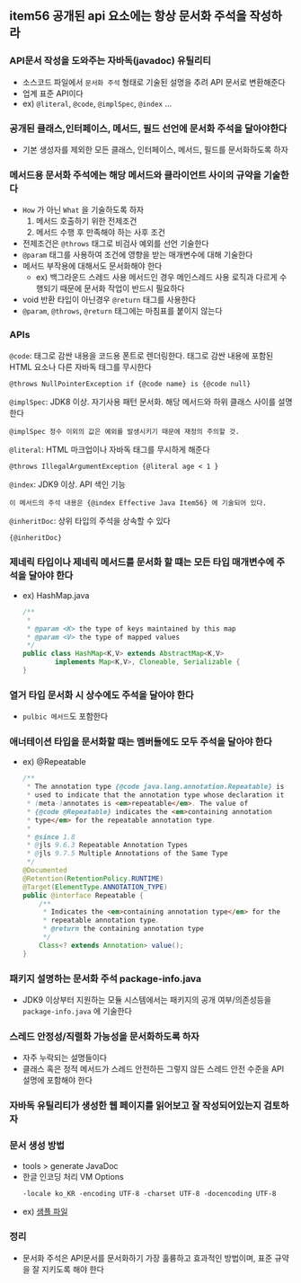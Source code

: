 ## item56 공개된 api 요소에는 항상 문서화 주석을 작성하라

### API문서 작성을 도와주는 자바독(javadoc) 유틸리티
- 소스코드 파일에서 `문서화 주석` 형태로 기술된 설명을 추려 API 문서로 변환해준다
- 업계 표준 API이다
- ex) `@literal`, `@code`, `@implSpec`, `@index` ...

### 공개된 클래스,인터페이스, 메서드, 필드 선언에 문서화 주석을 달아야한다
- 기본 생성자를 제외한 모든 클래스, 인터페이스, 메서드, 필드를 문서화하도록 하자

### 메서드용 문서화 주석에는 해당 메서드와 클라이언트 사이의 규약을 기술한다
- `How` 가 아닌 `What` 을 기술하도록 하자
    1. 메서드 호출하기 위한 전제조건
    2. 메서드 수행 후 만족해야 하는 사후 조건
- 전제조건은 `@throws` 태그로 비검사 예외를 선언 기술한다
- `@param` 태그를 사용하여 조건에 영향을 받는 매개변수에 대해 기술한다
- 메서드 부작용에 대해서도 문서화해야 한다
    - ex) 백그라운드 스레드 사용 메서드인 경우 메인스레드 사용 로직과 다르게 수행되기 때문에 문서화 작업이 반드시 필요하다
- void 반환 타입이 아닌경우 `@return` 태그를 사용한다
- `@param`, `@throws`, `@return` 태그에는 마침표를 붙이지 않는다

### APIs
`@code`:  태그로 감싼 내용을 코드용 폰트로 렌더링한다. 태그로 감싼 내용에 포함된 HTML 요소나 다른 자바독 태그를 무시한다
  ```text
  @throws NullPointerException if {@code name} is {@code null}
  ```
`@implSpec`: JDK8 이상. 자기사용 패턴 문서화. 해당 메서드와 하위 클래스 사이를 설명한다
  ```text
  @implSpec 정수 이외의 값은 예외를 발생시키기 때문에 재정의 주의할 것.
  ```
`@literal`: HTML 마크업이나 자바독 태그를 무시하게 해준다
  ```text
  @throws IllegalArgumentException {@literal age < 1 } 
  ```
`@index`: JDK9 이상. API 색인 기능 
  ```text
  이 메서드의 주석 내용은 {@index Effective Java Item56} 에 기술되어 있다.
  ```
`@inheritDoc`: 상위 타입의 주석을 상속할 수 있다
  ```text
  {@inheritDoc}
  ```
### 제네릭 타입이나 제네릭 메서드를 문서화 할 떄는 모든 타입 매개변수에 주석을 달아야 한다
- ex) HashMap.java
  ```java
  /**
   * 
   * @param <K> the type of keys maintained by this map
   * @param <V> the type of mapped values
   */
  public class HashMap<K,V> extends AbstractMap<K,V>
          implements Map<K,V>, Cloneable, Serializable {
  }
  ```

### 열거 타입 문서화 시 상수에도 주석을 달아야 한다
- `pulbic 메서드`도 포함한다

### 애너테이션 타입을 문서화할 때는 멤버들에도 모두 주석을 달아야 한다
- ex) @Repeatable
  ```java
  /**
   * The annotation type {@code java.lang.annotation.Repeatable} is
   * used to indicate that the annotation type whose declaration it
   * (meta-)annotates is <em>repeatable</em>. The value of
   * {@code @Repeatable} indicates the <em>containing annotation
   * type</em> for the repeatable annotation type.
   *
   * @since 1.8
   * @jls 9.6.3 Repeatable Annotation Types
   * @jls 9.7.5 Multiple Annotations of the Same Type
   */
  @Documented
  @Retention(RetentionPolicy.RUNTIME)
  @Target(ElementType.ANNOTATION_TYPE)
  public @interface Repeatable {
      /**
       * Indicates the <em>containing annotation type</em> for the
       * repeatable annotation type.
       * @return the containing annotation type
       */
      Class<? extends Annotation> value();
  }
  ```

### 패키지 설명하는 문서화 주석 package-info.java
- JDK9 이상부터 지원하는 모듈 시스템에서는 패키지의 공개 여부/의존성등을 `package-info.java` 에 기술한다

### 스레드 안정성/직렬화 가능성을 문서화하도록 하자
- 자주 누락되는 설명들이다
- 클래스 혹은 정적 메서드가 스레드 안전하든 그렇지 않든 스레드 안전 수준을 API 설명에 포함해야 한다

### 자바독 유틸리티가 생성한 웹 페이지를 읽어보고 잘 작성되어있는지 검토하자

### 문서 생성 방법
- tools > generate JavaDoc
- 한글 인코딩 처리 VM Options
  ```
  -locale ko_KR -encoding UTF-8 -charset UTF-8 -docencoding UTF-8
  ```
- ex) [샘플 파일](../../javadocs/index.html)

### 정리
- 문서화 주석은 API문서를 문서화하기 가장 훌륭하고 효과적인 방법이며, 표준 규약을 잘 지키도록 해야 한다
